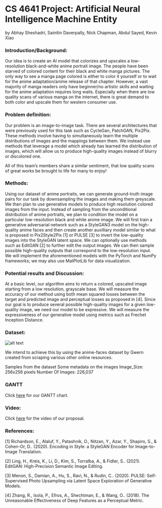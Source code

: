 # CS 4641 Project: Artificial Neural Intelligence Machine Entity

by Abhay Sheshadri, Sainitin Daverpally, Nick Chapman, Abdul Sayed, Kevin Xiao

### Introduction/Background: 
Our idea is to create an AI model that colorizes and upscales a low-resolution black-and-white anime portrait image.  The people have been starved of colored content for their black and white manga pictures. The only way to see a manga page colored is either to color it yourself or to wait for the anime adaptation/anime release of that chapter. However, a vast majority of manga readers only have beginner/no artistic skills and waiting for the anime adaptation requires long waits. Especially when there are low quality scans of various manga on the internet, there is great demand to both color and upscale them for western consumer use.

### Problem definition:
Our problem is an image-to-image task.  There are several architectures that were previously used for this task such as CycleGan, PatchGAN, Pix2Pix.  These methods involve having to simultaneously learn the multiple distributions of images and the mappings between them.  We instead use methods that leverage a model which already has learned the distribution of images, which will allow us to produce high-quality images instead of blurry or discolored one. 

All of this team’s members share a similar sentiment, that low quality scans of great works be brought to life for many to enjoy!

### Methods:
Using our dataset of anime portraits, we can generate ground-truth image pairs for our task by downsampling the images and making them greyscale.   We then plan to use generative models to produce high resolution colored images from the input.  Instead of sampling from the unconditional distribution of anime portraits, we plan to condition the model on a particular low-resolution black and white anime image.  We will first train a generative adversarial network such as a StyleGAN3 model on the high-quality anime faces and then create another auxilliary model similar to what is proposed in Pix2Style2Pix [1] or PULSE [3] to invert the low-quality images into the StyleGAN latent space.  We can optionally use methods such as EditGAN [2] to further edit the output images.  We can then sample possible high-quality outputs that correspond to the low-resolution input.  We will implement the aforementioned models with the PyTorch and NumPy frameworks; we may also use MatPlotLib for data visualization.

### Potential results and Discussion:
At a basic level, our algorithm aims to return a colored, upscaled image starting from a low resolution, grayscale base. We will measure the accuracy of our method using both mean squared losses between the target and predicted image and perceptual losses as proposed in [4]. Since our goal is to produce several possible high-quality images for a given low-quality image, we need our model to be expressive.  We will measure the expressiveness of our generative model using metrics such as Frechet Inception Distance. 

### Dataset:

![alt text](https://i.ibb.co/b1q68w1/lol.png)


We intend to achieve this by using the anime-faces dataset by Gwern created from scraping various other online resources.

Samples from the dataset
Some metadata on the images
Image_Size: 256x256 pixels
Number Of Images: 226,037

### GANTT
Click [here](https://onedrive.live.com/view.aspx?resid=FDDA84B319FFA688!83348&ithint=file%2cxlsx&authkey=!AHuEvXf-Bykv6ng) for our GANTT chart.

### Video: 
Click [here](https://youtu.be/vm-ULbIKcms) for the video of our proposal.

### References:

[1] Richardson, E., Alaluf, Y., Patashnik, O., Nitzan, Y., Azar, Y., Shapiro, S., & Cohen-Or, D.. (2020). Encoding in Style: a StyleGAN Encoder for Image-to-Image Translation.

[2] Ling, H., Kreis, K., Li, D., Kim, S., Torralba, A., & Fidler, S.. (2021). EditGAN: High-Precision Semantic Image Editing.

[3] Menon, S., Damian, A., Hu, S., Ravi, N., & Rudin, C.. (2020). PULSE: Self-Supervised Photo Upsampling via Latent Space Exploration of Generative Models.

[4] Zhang, R., Isola, P., Efros, A., Shechtman, E., & Wang, O.. (2018). The Unreasonable Effectiveness of Deep Features as a Perceptual Metric.
